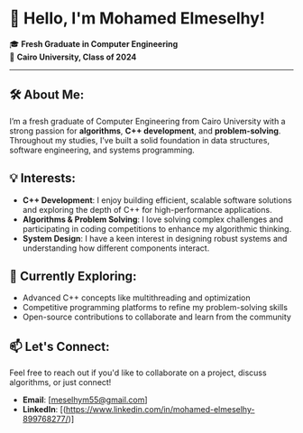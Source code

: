 # 👋 Hello, I'm Mohamed Elmeselhy!

🎓 **Fresh Graduate in Computer Engineering**  
📍 **Cairo University, Class of 2024**

---

## 🛠 About Me:

I’m a fresh graduate of Computer Engineering from Cairo University with a strong passion for **algorithms**, **C++ development**, and **problem-solving**. Throughout my studies, I’ve built a solid foundation in data structures, software engineering, and systems programming.

## 💡 Interests:

- **C++ Development**: I enjoy building efficient, scalable software solutions and exploring the depth of C++ for high-performance applications.
- **Algorithms & Problem Solving**: I love solving complex challenges and participating in coding competitions to enhance my algorithmic thinking.
- **System Design**: I have a keen interest in designing robust systems and understanding how different components interact.

## 🌱 Currently Exploring:

- Advanced C++ concepts like multithreading and optimization
- Competitive programming platforms to refine my problem-solving skills
- Open-source contributions to collaborate and learn from the community



## 📫 Let's Connect:

Feel free to reach out if you'd like to collaborate on a project, discuss algorithms, or just connect!

- **Email**: [meselhym55@gmail.com]
- **LinkedIn**: [(https://www.linkedin.com/in/mohamed-elmeselhy-899768277/)]


